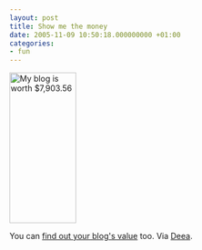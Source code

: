 ```yaml
---
layout: post
title: Show me the money
date: 2005-11-09 10:50:18.000000000 +01:00
categories:
- fun
---
```

<a href="http://www.business-opportunities.biz/projects/how-much-is-your-blog-worth/"><img src="https://content.rusiczki.net/blogpics/blog_value.gif" width="117" height="265" border="0" alt="My blog is worth $7,903.56" class="image" /></a>

You can <a href="http://www.business-opportunities.biz/projects/how-much-is-your-blog-worth/">find out your blog's value</a> too. Via <a href="http://deea.supermagnet.ro">Deea</a>.
